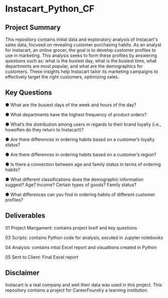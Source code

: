 # Instacart_Python_CF

## Project Summary
This repository contains initial data and exploratory analysis of Instacart's sales data, focused on revealing customer purchasing habits. As an analyst for Instacart, an online grocer, the goal is to develop customer profiles to use in marketing. This analysis seeks to form these profiles by answering questions such as: what is the busiest day, what is the busiest time, what departments are most popular, and what are the demographics for customers. These insights help Instacart tailor its marketing campaigns to effectively target the right customers, optimizing sales.

## Key Questions 
● What are the busiest days of the week and hours of the day?

● What departments have the highest frequency of product orders?

● What’s the distribution among users in regards to their brand loyalty (i.e., howoften do they return to Instacart)?

● Are there differences in ordering habits based on a customer’s loyalty status?

● Are there differences in ordering habits based on a customer’s region?

● Is there a connection between age and family status in terms of ordering habits?

● What different classifications does the demographic information suggest? Age? Income? Certain types of goods? Family status?

● What differences can you find in ordering habits of different customer profiles? 

## Deliverables 
01 Project Mangament: contains project breif and key questions 

03 Scripts: contains Python code for analysis, excuted in Jupyter notebooks

04 Analysis: contains intial Excel report and visualtions created in Python

05 Sent to Client: Final Excel report

## Disclaimer
Instacart is a real company and well their data was used in this project. This repository contains a project for CareerFoundry a learning institution.
